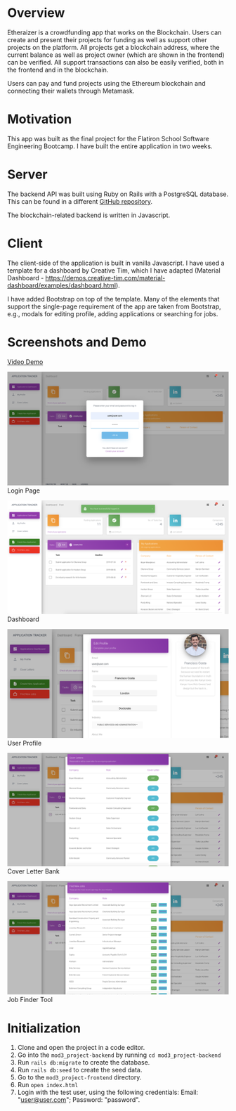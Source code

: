 # Overview

Etheraizer is a crowdfunding app that works on the Blockchain.
Users can create and present their projects for funding as well as support other projects on the platform.
All projects get a blockchain address, where the current balance as well as project owner (which are shown in the frontend) can be verified.
All support transactions can also be easily verified, both in the frontend and in the blockchain.

Users can pay and fund projects using the Ethereum blockchain and connecting their wallets through Metamask.

# Motivation

This app was built as the final project for the Flatiron School Software Engineering Bootcamp. I have built the entire application in two weeks.

# Server

The backend API was built using Ruby on Rails with a PostgreSQL database. This can be found in a different [GitHub repository](https://github.com/francosta/etheraizer-backend).

The blockchain-related backend is written in Javascript. 



# Client

The client-side of the application is built in vanilla Javascript. I have used a template for a dashboard by Creative Tim, which I have adapted (Material Dashboard - https://demos.creative-tim.com/material-dashboard/examples/dashboard.html).

I have added Bootstrap on top of the template. Many of the elements that support the single-page requirement of the app are taken from Bootstrap, e.g., modals for editing profile, adding applications or searching for jobs.

# Screenshots and Demo

[Video Demo](https://youtu.be/JUq8BWcoZJg)

![LoginPage](https://github.com/francosta/job_application_tracker/blob/master/mod3_project-frontend/assets/img/Screenshots/Screenshot%202019-07-15%20at%2013.27.22.png)
Login Page

![Dashboard](https://github.com/francosta/job_application_tracker/blob/master/mod3_project-frontend/assets/img/Screenshots/Screenshot%202019-07-15%20at%2013.27.31.png)
Dashboard

![UserProfile](https://github.com/francosta/job_application_tracker/blob/master/mod3_project-frontend/assets/img/Screenshots/Screenshot%202019-07-15%20at%2013.27.59.png)
User Profile

![CoverLetterBank](https://github.com/francosta/job_application_tracker/blob/master/mod3_project-frontend/assets/img/Screenshots/Screenshot%202019-07-15%20at%2013.28.28.png)
Cover Letter Bank

![JobFinder](https://github.com/francosta/job_application_tracker/blob/master/mod3_project-frontend/assets/img/Screenshots/Screenshot%202019-07-15%20at%2013.28.36.png)
Job Finder Tool

# Initialization

1. Clone and open the project in a code editor.
2. Go into the `mod3_project-backend` by running `cd mod3_project-backend`
3. Run `rails db:migrate` to create the database.
4. Run `rails db:seed` to create the seed data.
5. Go to the `mod3_project-frontend` directory.
6. Run `open index.html`
7. Login with the test user, using the following credentials: Email: "user@user.com"; Password: "password".
